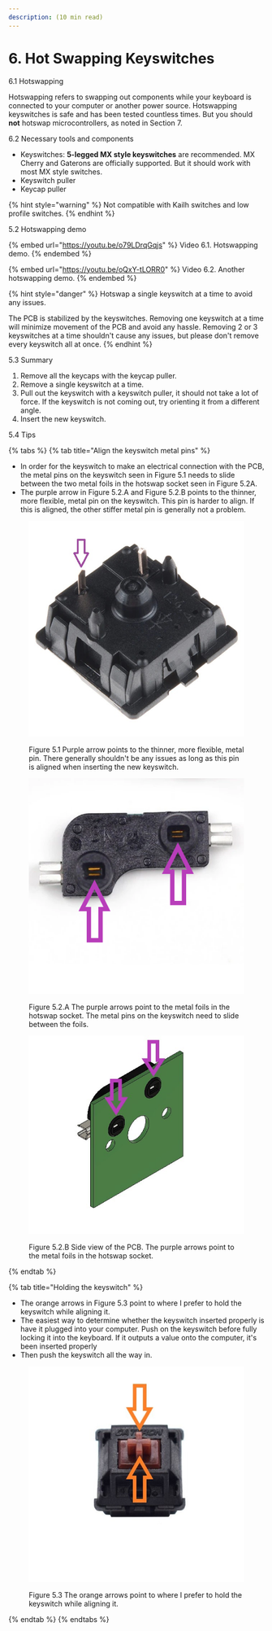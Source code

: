 ```yaml
---
description: (10 min read)
---
```


# 6. Hot Swapping Keyswitches

6.1 Hotswapping

Hotswapping refers to swapping out components while your keyboard is connected to your computer or another power source. Hotswapping keyswitches is safe and has been tested countless times. But you should **not** hotswap microcontrollers, as noted in Section 7.&#x20;



6.2 Necessary tools and components

* Keyswitches: **5-legged MX style keyswitches** are recommended. MX Cherry and Gaterons are officially supported. But it should work with most MX style switches.
* Keyswitch puller
* Keycap puller

{% hint style="warning" %}
Not compatible with Kailh switches and low profile switches.
{% endhint %}



5.2 Hotswapping demo

{% embed url="https://youtu.be/o79LDrqGqjs" %}
Video 6.1. Hotswapping demo.
{% endembed %}

{% embed url="https://youtu.be/oQxY-tLORR0" %}
Video 6.2. Another hotswapping demo.
{% endembed %}



{% hint style="danger" %}
Hotswap a single keyswitch at a time to avoid any issues.

The PCB is stabilized by the keyswitches. Removing one keyswitch at a time will minimize movement of the PCB and avoid any hassle. Removing 2 or 3 keyswitches at a time shouldn't cause any issues, but please don't remove every keyswitch all at once.
{% endhint %}



5.3 Summary

1. Remove all the keycaps with the keycap puller.
2. Remove a single keyswitch at a time.
3. Pull out the keyswitch with a keyswitch puller, it should not take a lot of force. If the keyswitch is not coming out, try orienting it from a different angle.
4. &#x20;Insert the new keyswitch.



5.4 Tips

{% tabs %}
{% tab title="Align the keyswitch metal pins" %}
* In order for the keyswitch to make an electrical connection with the PCB, the metal pins on the keyswitch seen in Figure 5.1 needs to slide between the two metal foils in the hotswap socket seen in Figure 5.2A.
* The purple arrow in Figure 5.2.A and Figure 5.2.B points to the thinner, more flexible, metal pin on the keyswitch. This pin is harder to align. If this is aligned, the other stiffer metal pin is generally not a problem.&#x20;



<figure><img src=".gitbook/assets/photo_1_keyswitch_underside.jpg" alt="taikohub-dactyl-manuform-keyboard-hotswapping-tutorial-align-keyswitch-with-pcb"><figcaption><p>Figure 5.1 Purple arrow points to the thinner, more flexible, metal pin. There generally shouldn't be any issues as long as this pin is aligned when inserting the new keyswitch.</p></figcaption></figure>



<div>

<figure><img src=".gitbook/assets/kail.png" alt="taikohub-dactyl-manuform-keyboard-hotswapping-tutorial-kailh-socket-pcb-close-up"><figcaption><p>Figure 5.2.A The purple arrows point to the metal foils in the hotswap socket. The metal pins on the keyswitch need to slide between the foils.</p></figcaption></figure>

 

<figure><img src=".gitbook/assets/pcb_sideview.jpg" alt="taikohub-dactyl-manuform-keyboard-hotswapping-tutorial-kailh-socket-pcb-side-view"><figcaption><p>Figure 5.2.B Side view of the PCB. The purple arrows point to the metal foils in the hotswap socket.</p></figcaption></figure>

</div>
{% endtab %}

{% tab title="Holding the keyswitch" %}
* The orange arrows in Figure 5.3 point to where I prefer to hold the keyswitch while aligning it.
* The easiest way to determine whether the keyswitch inserted properly is have it plugged into your computer. Push on the keyswitch before fully locking it into the keyboard. If it outputs a value onto the computer, it's been inserted properly&#x20;
* Then push the keyswitch all the way in.



<figure><img src=".gitbook/assets/photo_2_keyswitch_topside.jpg" alt="taikohub-dactyl-manuform-keyboard-hotswapping-tutorial-tip"><figcaption><p>Figure 5.3 The orange arrows point to where I prefer to hold the keyswitch while aligning it.</p></figcaption></figure>
{% endtab %}
{% endtabs %}

